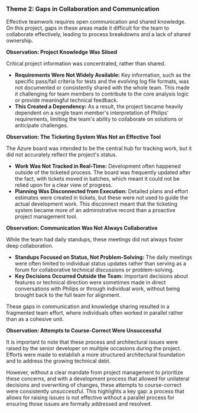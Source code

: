 ### **Theme 2: Gaps in Collaboration and Communication**

Effective teamwork requires open communication and shared knowledge. On this project, gaps in these areas made it difficult for the team to collaborate effectively, leading to process breakdowns and a lack of shared ownership.

**Observation: Project Knowledge Was Siloed**

Critical project information was concentrated, rather than shared.
*   **Requirements Were Not Widely Available:** Key information, such as the specific pass/fail criteria for tests and the evolving log file formats, was not documented or consistently shared with the whole team. This made it challenging for team members to contribute to the core analysis logic or provide meaningful technical feedback.
*   **This Created a Dependency:** As a result, the project became heavily dependent on a single team member's interpretation of Philips' requirements, limiting the team's ability to collaborate on solutions or anticipate challenges.

**Observation: The Ticketing System Was Not an Effective Tool**

The Azure board was intended to be the central hub for tracking work, but it did not accurately reflect the project's status.
*   **Work Was Not Tracked in Real-Time:** Development often happened outside of the ticketed process. The board was frequently updated after the fact, with tickets moved in batches, which meant it could not be relied upon for a clear view of progress.
*   **Planning Was Disconnected from Execution:** Detailed plans and effort estimates were created in tickets, but these were not used to guide the actual development work. This disconnect meant that the ticketing system became more of an administrative record than a proactive project management tool.

**Observation: Communication Was Not Always Collaborative**

While the team had daily standups, these meetings did not always foster deep collaboration.
*   **Standups Focused on Status, Not Problem-Solving:** The daily meetings were often limited to individual status updates rather than serving as a forum for collaborative technical discussions or problem-solving.
*   **Key Decisions Occurred Outside the Team:** Important decisions about features or technical direction were sometimes made in direct conversations with Philips or through individual work, without being brought back to the full team for alignment.

These gaps in communication and knowledge sharing resulted in a fragmented team effort, where individuals often worked in parallel rather than as a cohesive unit.

**Observation: Attempts to Course-Correct Were Unsuccessful**

It is important to note that these process and architectural issues were raised by the senior developer on multiple occasions during the project. Efforts were made to establish a more structured architectural foundation and to address the growing technical debt.

However, without a clear mandate from project management to prioritize these concerns, and with a development process that allowed for unilateral decisions and overwriting of changes, these attempts to course-correct were consistently unsuccessful. This highlights a key gap: a process that allows for raising issues is not effective without a parallel process for ensuring those issues are formally addressed and resolved.